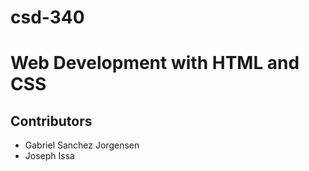# csd-340
# Web Development with HTML and CSS
## Contributors
  * Gabriel Sanchez Jorgensen
  * Joseph Issa
